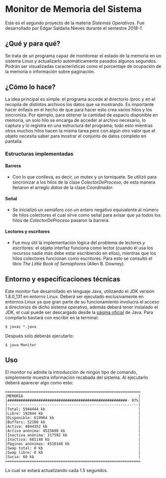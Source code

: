 # Monitor de Memoria del Sistema #

Este es el segundo proyecto de la materia *Sistemas Operativos*. Fue desarrollado por Edgar Saldaña Nieves durante el semestre *2018-1*.

## ¿Qué y para qué? ##
Se trata de un programa capaz de monitorear el estado de la memoria en un sistema Linux y actualizarlo automáticamente pasados algunos segundos. Podrán ser visualizadas características como el porcentaje de ocupación de la memoria o información sobre paginación.

## ¿Cómo lo hace? ##
La idea principal es simple: el programa accede al directorio /proc y en el recopila de distintos archivos los datos que va mostrando. Es importante hacer énfasis en el hecho de que para hacer esto crea varios hilos y los sincroniza. Por ejemplo, para obtener la cantidad de espacio disponible en memoria, un solo hilo se encarga de acceder al archivo necesario, lo captura y lo registra en una estructura del programa; todo esto mientras otros muchos hilos hacen la misma tarea pero con algún otro valor que el objeto necesita saber para mostrar el conjunto de datos completo en pantalla.

### Estructuras implementadas ###

#### Barrera ###
* Con lo que conlleva, es decir, un mutex y un torniquete. Se utilizó para sincronizar a los hilos de la clase *ColectorDeProceso*, de esta manera llenaron el arreglo *datos* de la clase *Coordinador*.

#### Señal ####
* Se inicializó un semáforo con un entero negativo equivalente al número de hilos colectores el cual sirve como señal para avisar que ya todos los hilos de *ColectorDeProceso* pasaron la barrera.

#### Lectores y escritores ###
* Fue muy útil la implementación lógica del problema de lectores y escritores: el objeto interfaz funciona como lector (cuando él usa los recursos nadie más debe estar escribiendo en ellos), mientras que los hilos colectores funcionan como escritores. Para esto se consultó el libro *The Little Book of Semaphores* (Allen B. Downey).

## Entorno y especificaciones técnicas ##
Este monitor fue desarrollado en lenguaje Java, utilizando el JDK versión 1.8.0_131 en entorno Linux. Deberá ser ejecutado exclusivamente en entornos Linux ya que gran parte de su funcionamiento involucra el acceso a directorios de dicho sistema operativo, además deberá tener instalado el JDK, el cual puede ser descargado desde la [página oficial](http://www.oracle.com/technetwork/java/javase/downloads/jdk8-downloads-2133151.html) de Java. Para compilarlo bastará con escribir en la terminal:

`$ javac *.java`

Después solo deberás ejecutarlo:

`$ java Monitor`

## Uso ##
El monitor no admite la introducción de ningún tipo de comando, simplemente muestra información recabada del sistema. Al ejecutarlo deberá aparecer algo como esto:

    =============================================================
    |MEMORIA                                                    |
    |######################################################· 97%|
    |-----------------------------------------------------------|
    |Total: 5944444 kb                                          |
    |Libre: 192844 kb                                           |
    |Disponible: 619964 kb                                      |
    |Buffers: 52100 kb                                          |
    |Activa: 4844352 kb                                         |
    |Activa anónima: 4525608 kb                                 |
    |Inactiva anónima: 317592 kb                                |
    |Inactiva: 601148 kb                                        |
    |Páginas anónimas: 4510148 kb                               |
    |Swap total: 0 kb                                           |
    |Swap libre: 0 kb                                           |
    |Sucia: 60 kb                                               |
    =============================================================

Lo cual se estará actualizando cada 1.5 segundos.